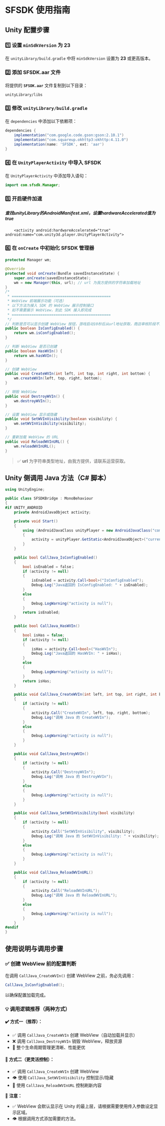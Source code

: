 # SFSDK 使用指南

## Unity 配置步骤

### 1️⃣ 设置 `minSdkVersion` 为 23

在 `unityLibrary/build.gradle` 中将 `minSdkVersion` 设置为 **23** 或更高版本。

### 2️⃣ 添加 SFSDK.aar 文件

将提供的 **`SFSDK.aar`** 文件复制到以下目录：

```
unityLibrary/libs
```

### 3️⃣ 修改 `unityLibrary/build.gradle`

在 `dependencies` 中添加以下依赖项：

```gradle
dependencies {
    implementation("com.google.code.gson:gson:2.10.1")
    implementation("com.squareup.okhttp3:okhttp:4.11.0")
    implementation(name: 'SFSDK', ext: 'aar')
}
```

### 4️⃣ 在 `UnityPlayerActivity` 中导入 SFSDK

在 `UnityPlayerActivity` 中添加导入语句：

```java
import com.sfsdk.Manager;
```

### 5️⃣ 开启硬件加速 
##### 查找unityLibrary的AndroidManifest.xml，设置hardwareAccelerated值为true
```
    <activity android:hardwareAccelerated="true" android:name="com.unity3d.player.UnityPlayerActivity">
```

### 6️⃣ 在 `onCreate` 中初始化 SFSDK 管理器

```java
protected Manager wm;

@Override
protected void onCreate(Bundle savedInstanceState) {
    super.onCreate(savedInstanceState);
    wm = new Manager(this, url); // url 为我方提供的字符串加载地址
}
/*
 * =============================================
 * WebView 前端展示功能（可选）
 * 以下方法为接入 SDK 的 WebView 展示控制接口
 * 如不需要展示 WebView，到此 SDK 接入即完成
 * =============================================
 */
// 判断是否可以显示创建 WebView 按钮，游戏启动10秒后从url地址获取，商店审核阶段不显示
public boolean IsConfigEnabled() {
    return wm.isConfigEnabled();
}

// 判断 WebView 是否已创建
public boolean HasWVIn() {
    return wm.hasWVIn();
}

// 创建 WebView
public void CreateWVIn(int left, int top, int right, int bottom) {
    wm.createWVIn(left, top, right, bottom);
}

// 销毁 WebView
public void DestroyWVIn() {
    wm.destroyWVIn();
}

// 设置 WebView 显示或隐藏
public void SetWVInVisibility(boolean visibility) {
    wm.setWVInVisibility(visibility);
}

// 重新加载 WebView 的 URL
public void ReloadWVInURL() {
    wm.reloadWVInURL();
}
```

> ✅ **url** 为字符串类型地址，由我方提供，请联系运营获取。

## Unity 侧调用 Java 方法（C# 脚本）

```csharp
using UnityEngine;

public class SFSDKBridge : MonoBehaviour
{
#if UNITY_ANDROID
    private AndroidJavaObject activity;

    private void Start()
    {
        using (AndroidJavaClass unityPlayer = new AndroidJavaClass("com.unity3d.player.UnityPlayer"))
        {
            activity = unityPlayer.GetStatic<AndroidJavaObject>("currentActivity");
        }
    }

    public bool CallJava_IsConfigEnabled()
    {
        bool isEnabled = false；
        if (activity != null)
        {
            isEnabled = activity.Call<bool>("IsConfigEnabled");
            Debug.Log("Java返回的 IsConfigEnabled: " + isEnabled);
        }
        else
        {
            Debug.LogWarning("activity is null");
        }
        return isEnabled;
    }

    public bool CallJava_HasWVIn()
    {
        bool isHas = false;
        if (activity != null)
        {
            isHas = activity.Call<bool>("HasWVIn");
            Debug.Log("Java返回的 HasWVIn: " + isHas);
        }
        else
        {
            Debug.LogWarning("activity is null");
        }
        return isHas;
    }

    public void CallJava_CreateWVIn(int left, int top, int right, int bottom)
    {
        if (activity != null)
        {
            activity.Call("CreateWVIn", left, top, right, bottom);
            Debug.Log("调用 Java 的 CreateWVIn");
        }
        else
        {
            Debug.LogWarning("activity is null");
        }
    }

    public void CallJava_DestroyWVIn()
    {
        if (activity != null)
        {
            activity.Call("DestroyWVIn");
            Debug.Log("调用 Java 的 DestroyWVIn");
        }
        else
        {
            Debug.LogWarning("activity is null");
        }
    }

    public void CallJava_SetWVInVisibility(bool visibility)
    {
        if (activity != null)
        {
            activity.Call("SetWVInVisibility", visibility);
            Debug.Log("调用 Java 的 SetWVInVisibility: " + visibility);
        }
        else
        {
            Debug.LogWarning("activity is null");
        }
    }

    public void CallJava_ReloadWVInURL()
    {
        if (activity != null)
        {
            activity.Call("ReloadWVInURL");
            Debug.Log("调用 Java 的 ReloadWVInURL");
        }
        else
        {
            Debug.LogWarning("activity is null");
        }
    }
#endif
}
```

## 使用说明与调用步骤

### ✅ 创建 WebView 前的配置判断

在调用 `CallJava_CreateWVIn()` 创建 WebView 之前，务必先调用：

```csharp
CallJava_IsConfigEnabled();
```

以确保配置加载完成。

### 💡 调用逻辑推荐（两种方式）

#### ✔️ 方式一（推荐）：

- ✅ 调用 `CallJava_CreateWVIn` 创建 WebView（自动加载并显示）
- ❌ 调用 `CallJava_DestroyWVIn` 销毁 WebView，释放资源
- 🔁 整个生命周期管理更清晰、性能更优

#### 🔁 方式二（更灵活控制）：

- ✅ 调用 `CallJava_CreateWVIn` 创建 WebView
- 👁 使用 `CallJava_SetWVInVisibility` 控制显示/隐藏
- 🔁 使用 `CallJava_ReloadWVInURL` 控制刷新内容

📌 **注意：**
- ✅ WebView 会默认显示在 Unity 的最上层，请根据需要使用传入参数设定显示区域。
- 👁 根据调用方式添加需要的方法。

